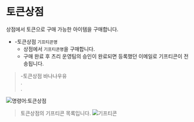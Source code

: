 # 토큰상점

상점에서 토큰으로 구매 가능한 아이템을 구매합니다.

- -토큰상점 `기프티콘명`
  - 상점에서 `기프티콘명`을 구매합니다.
  - 구매 완료 후 츠리 운영팀의 승인이 완료되면 등록했던 이메일로 기프티콘이 전송됩니다.

> -토큰상점 바나나우유 \
> . \
> .

![명령어:토큰상점](https://bot.dowon.monster/file/img/token_shop.gif)

> 토큰상점의 기프티콘 목록입니다.
![기프티콘](https://bot.dowon.monster/file/gift_list.png)

